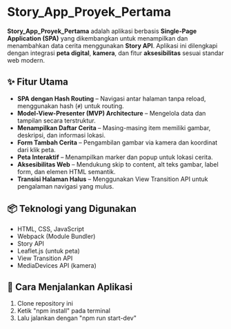 # Story_App_Proyek_Pertama

**Story_App_Proyek_Pertama** adalah aplikasi berbasis **Single-Page Application (SPA)** yang dikembangkan untuk menampilkan dan menambahkan data cerita menggunakan **Story API**. Aplikasi ini dilengkapi dengan integrasi **peta digital**, **kamera**, dan fitur **aksesibilitas** sesuai standar web modern.

## ✨ Fitur Utama

- **SPA dengan Hash Routing** – Navigasi antar halaman tanpa reload, menggunakan hash (`#`) untuk routing.
- **Model-View-Presenter (MVP) Architecture** – Mengelola data dan tampilan secara terstruktur.
- **Menampilkan Daftar Cerita** – Masing-masing item memiliki gambar, deskripsi, dan informasi lokasi.
- **Form Tambah Cerita** – Pengambilan gambar via kamera dan koordinat dari klik peta.
- **Peta Interaktif** – Menampilkan marker dan popup untuk lokasi cerita.
- **Aksesibilitas Web** – Mendukung skip to content, alt teks gambar, label form, dan elemen HTML semantik.
- **Transisi Halaman Halus** – Menggunakan View Transition API untuk pengalaman navigasi yang mulus.

## 📦 Teknologi yang Digunakan

- HTML, CSS, JavaScript 
- Webpack (Module Bundler)
- Story API
- Leaflet.js (untuk peta)
- View Transition API
- MediaDevices API (kamera)

## 🚀 Cara Menjalankan Aplikasi
1. Clone repository ini
2. Ketik "npm install" pada terminal
3. Lalu jalankan dengan "npm run start-dev"
  
